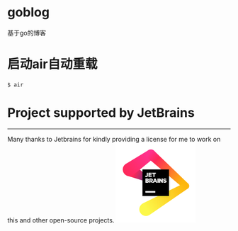 # goblog

基于go的博客

# 启动air自动重载

``$ air``



# Project supported by JetBrains
***
Many thanks to Jetbrains for kindly providing a license for me to work on this and other open-source projects.
![img.png](img.png)
